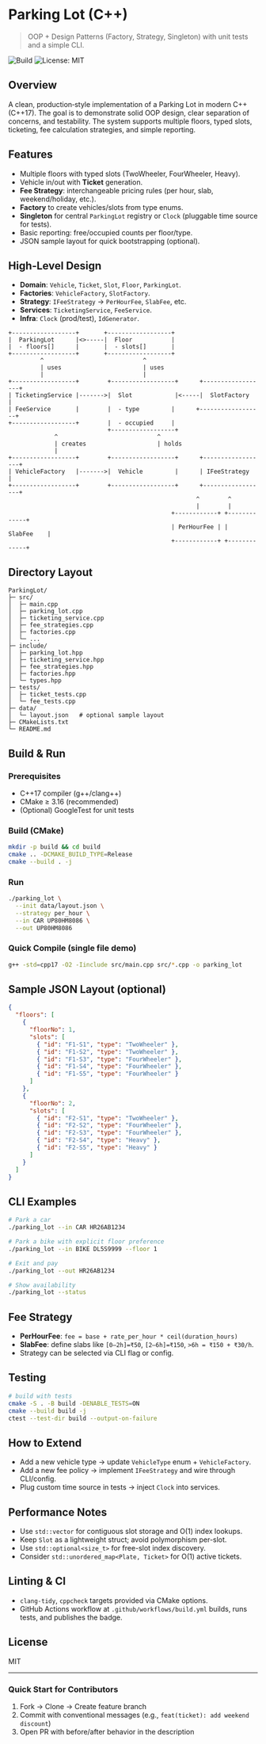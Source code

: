 # Parking Lot (C++)

> OOP + Design Patterns (Factory, Strategy, Singleton) with unit tests and a simple CLI.

![Build](https://github.com/anilkruz/ParkingLot/actions/workflows/build.yml/badge.svg) ![License: MIT](https://img.shields.io/badge/License-MIT-green.svg)

## Overview

A clean, production‑style implementation of a Parking Lot in modern C++ (C++17). The goal is to demonstrate solid OOP design, clear separation of concerns, and testability. The system supports multiple floors, typed slots, ticketing, fee calculation strategies, and simple reporting.

## Features

* Multiple floors with typed slots (TwoWheeler, FourWheeler, Heavy).
* Vehicle in/out with **Ticket** generation.
* **Fee Strategy**: interchangeable pricing rules (per hour, slab, weekend/holiday, etc.).
* **Factory** to create vehicles/slots from type enums.
* **Singleton** for central `ParkingLot` registry or `Clock` (pluggable time source for tests).
* Basic reporting: free/occupied counts per floor/type.
* JSON sample layout for quick bootstrapping (optional).

## High‑Level Design

* **Domain**: `Vehicle`, `Ticket`, `Slot`, `Floor`, `ParkingLot`.
* **Factories**: `VehicleFactory`, `SlotFactory`.
* **Strategy**: `IFeeStrategy` → `PerHourFee`, `SlabFee`, etc.
* **Services**: `TicketingService`, `FeeService`.
* **Infra**: `Clock` (prod/test), `IdGenerator`.

```text
+------------------+       +------------------+
|  ParkingLot      |<>-----|  Floor           |
|  - floors[]      |       |  - slots[]       |
+------------------+       +------------------+
         ^                            ^
         | uses                       | uses
         |                            |
+------------------+        +------------------+      +------------------+
| TicketingService |------->|  Slot            |<-----|  SlotFactory     |
| FeeService       |        |  - type         |      +------------------+
+------------------+        |  - occupied     |
                            +------------------+
             ^                            ^
             | creates                    | holds
             |                             
+------------------+        +------------------+      +------------------+
| VehicleFactory   |------->|  Vehicle         |      | IFeeStrategy     |
+------------------+        +------------------+      +------------------+
                                                     ^        ^
                                                     |        |
                                              +------------+ +-------------+
                                              | PerHourFee | |  SlabFee    |
                                              +------------+ +-------------+
```

## Directory Layout

```
ParkingLot/
├─ src/
│  ├─ main.cpp
│  ├─ parking_lot.cpp
│  ├─ ticketing_service.cpp
│  ├─ fee_strategies.cpp
│  ├─ factories.cpp
│  └─ ...
├─ include/
│  ├─ parking_lot.hpp
│  ├─ ticketing_service.hpp
│  ├─ fee_strategies.hpp
│  ├─ factories.hpp
│  └─ types.hpp
├─ tests/
│  ├─ ticket_tests.cpp
│  └─ fee_tests.cpp
├─ data/
│  └─ layout.json   # optional sample layout
├─ CMakeLists.txt
└─ README.md
```

## Build & Run

### Prerequisites

* C++17 compiler (g++/clang++)
* CMake ≥ 3.16 (recommended)
* (Optional) GoogleTest for unit tests

### Build (CMake)

```bash
mkdir -p build && cd build
cmake .. -DCMAKE_BUILD_TYPE=Release
cmake --build . -j
```

### Run

```bash
./parking_lot \
  --init data/layout.json \
  --strategy per_hour \
  --in CAR UP80HM8086 \
  --out UP80HM8086
```

### Quick Compile (single file demo)

```bash
g++ -std=cpp17 -O2 -Iinclude src/main.cpp src/*.cpp -o parking_lot
```

## Sample JSON Layout (optional)

```json
{
  "floors": [
    {
      "floorNo": 1,
      "slots": [
        { "id": "F1-S1", "type": "TwoWheeler" },
        { "id": "F1-S2", "type": "TwoWheeler" },
        { "id": "F1-S3", "type": "FourWheeler" },
        { "id": "F1-S4", "type": "FourWheeler" },
        { "id": "F1-S5", "type": "FourWheeler" }
      ]
    },
    {
      "floorNo": 2,
      "slots": [
        { "id": "F2-S1", "type": "TwoWheeler" },
        { "id": "F2-S2", "type": "FourWheeler" },
        { "id": "F2-S3", "type": "FourWheeler" },
        { "id": "F2-S4", "type": "Heavy" },
        { "id": "F2-S5", "type": "Heavy" }
      ]
    }
  ]
}
```

## CLI Examples

```bash
# Park a car
./parking_lot --in CAR HR26AB1234

# Park a bike with explicit floor preference
./parking_lot --in BIKE DL5S9999 --floor 1

# Exit and pay
./parking_lot --out HR26AB1234

# Show availability
./parking_lot --status
```

## Fee Strategy

* **PerHourFee**: `fee = base + rate_per_hour * ceil(duration_hours)`
* **SlabFee**: define slabs like `[0–2h]=₹50`, `[2–6h]=₹150`, `>6h = ₹150 + ₹30/h`.
* Strategy can be selected via CLI flag or config.

## Testing

```bash
# build with tests
cmake -S . -B build -DENABLE_TESTS=ON
cmake --build build -j
ctest --test-dir build --output-on-failure
```

## How to Extend

* Add a new vehicle type → update `VehicleType` enum + `VehicleFactory`.
* Add a new fee policy → implement `IFeeStrategy` and wire through CLI/config.
* Plug custom time source in tests → inject `Clock` into services.

## Performance Notes

* Use `std::vector` for contiguous slot storage and O(1) index lookups.
* Keep `Slot` as a lightweight struct; avoid polymorphism per-slot.
* Use `std::optional<size_t>` for free-slot index discovery.
* Consider `std::unordered_map<Plate, Ticket>` for O(1) active tickets.

## Linting & CI

* `clang-tidy`, `cppcheck` targets provided via CMake options.
* GitHub Actions workflow at `.github/workflows/build.yml` builds, runs tests, and publishes the badge.

## License

MIT

---

### Quick Start for Contributors

1. Fork → Clone → Create feature branch
2. Commit with conventional messages (e.g., `feat(ticket): add weekend discount`)
3. Open PR with before/after behavior in the description

